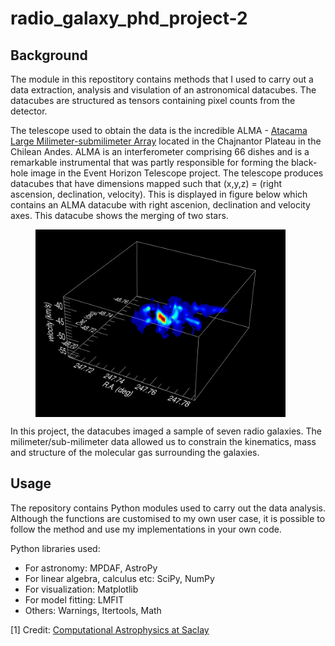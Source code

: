 # radio_galaxy_phd_project-2

## Background
The module in this repostitory contains methods that I used to carry out a data extraction, analysis and visulation of an astronomical datacubes. The datacubes are structured as tensors containing pixel counts from the detector. 

The telescope used to obtain the data is the incredible ALMA - <a href="https://www.almaobservatory.org/en/home/">Atacama Large Milimeter-submilimeter Array</a> located in the Chajnantor Plateau in the Chilean Andes. ALMA is an interferometer comprising 66 dishes and is a remarkable instrumental that was partly responsible for forming the black-hole image in the Event Horizon Telescope project. The telescope produces datacubes that have dimensions mapped such that (x,y,z) = (right ascension, declination, velocity). This is displayed in figure below which contains an ALMA datacube with right ascenion, declination and velocity axes. This datacube shows the merging of two stars.

<figure>
<img align="middle" src="alma_datacube.png" height="300" class="center">
</figure>

In this project, the datacubes imaged a sample of seven radio galaxies. The milimeter/sub-milimeter data allowed us to constrain the kinematics, mass and structure of the molecular gas surrounding the galaxies. 


## Usage
The repository contains Python modules used to carry out the data analysis. Although the functions are customised to my own user case, it is possible to follow the method and use my implementations in your own code. 

Python libraries used:
- For astronomy: MPDAF, AstroPy
- For linear algebra, calculus etc: SciPy, NumPy
- For visualization: Matplotlib
- For model fitting: LMFIT
- Others: Warnings, Itertools, Math


[1] Credit: <a href="http://irfu.cea.fr/Projets/COAST/">Computational Astrophysics at Saclay</a>